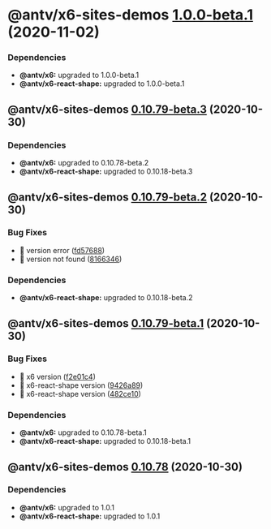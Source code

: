 # @antv/x6-sites-demos [1.0.0-beta.1](https://github.com/antvis/x6/compare/@antv/x6-sites-demos@0.10.79-beta.3...@antv/x6-sites-demos@1.0.0-beta.1) (2020-11-02)





### Dependencies

* **@antv/x6:** upgraded to 1.0.0-beta.1
* **@antv/x6-react-shape:** upgraded to 1.0.0-beta.1

## @antv/x6-sites-demos [0.10.79-beta.3](https://github.com/antvis/x6/compare/@antv/x6-sites-demos@0.10.79-beta.2...@antv/x6-sites-demos@0.10.79-beta.3) (2020-10-30)





### Dependencies

* **@antv/x6:** upgraded to 0.10.78-beta.2
* **@antv/x6-react-shape:** upgraded to 0.10.18-beta.3

## @antv/x6-sites-demos [0.10.79-beta.2](https://github.com/antvis/x6/compare/@antv/x6-sites-demos@0.10.79-beta.1...@antv/x6-sites-demos@0.10.79-beta.2) (2020-10-30)


### Bug Fixes

* 🐛 version error ([fd57688](https://github.com/antvis/x6/commit/fd5768861fedda32d341c774f6e80da67646426f))
* 🐛 version not found ([8166346](https://github.com/antvis/x6/commit/8166346771f11ef5997a6e1ed376987408e57cde))





### Dependencies

* **@antv/x6-react-shape:** upgraded to 0.10.18-beta.2

## @antv/x6-sites-demos [0.10.79-beta.1](https://github.com/antvis/x6/compare/@antv/x6-sites-demos@0.10.78...@antv/x6-sites-demos@0.10.79-beta.1) (2020-10-30)


### Bug Fixes

* 🐛 x6 version ([f2e01c4](https://github.com/antvis/x6/commit/f2e01c44a1f1acd9390c9de0b5ade913cfd8b03b))
* 🐛 x6-react-shape version ([9426a89](https://github.com/antvis/x6/commit/9426a898003f041c22da55439f6b9715731f69f6))
* 🐛 x6-react-shape version ([482ce10](https://github.com/antvis/x6/commit/482ce10f1daeee1a154757c6009295d03363df56))





### Dependencies

* **@antv/x6:** upgraded to 0.10.78-beta.1
* **@antv/x6-react-shape:** upgraded to 0.10.18-beta.1

## @antv/x6-sites-demos [0.10.78](https://github.com/antvis/x6/compare/@antv/x6-sites-demos@0.10.77...@antv/x6-sites-demos@0.10.78) (2020-10-30)





### Dependencies

* **@antv/x6:** upgraded to 1.0.1
* **@antv/x6-react-shape:** upgraded to 1.0.1
